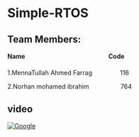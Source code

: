 # Simple-RTOS
## Team Members:
**Name**   $~~~~~~~~~~~~~~~~~~~~~~~~~~~~~~~~~~~~~~~~__~~~~~~$                        **Code**

1.MennaTullah Ahmed Farrag $~~~~~~~~~~~~~~$ 116

2.Norhan mohamed ibrahim $~~~~~~~~~~~~~~~~$ 764


## video
[![Google](https://img.shields.io/badge/Drive-4285F4?style=for-the-badge&logo=google&logoColor=white)](https://drive.google.com/file/d/1jesg2QvQ8hSRJJfIUKOpbWXoNbdN9YyO/view?usp=sharing)







